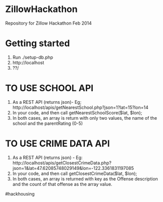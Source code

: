 # ZillowHackathon
Repository for Zillow Hackathon Feb 2014

Getting started
==================
1. Run ./setup-db.php
2. http://localhost 
3. ??/

TO USE SCHOOL API
==================
1. As a REST API (returns json)- Eg; http://localhost/apis/getNearestSchool.php?json=1?lat=15?lon=14
2. In your code, <?php include('apis/getNearestSchool.php'); ?> and then call getNearestSchoolScore($lat, $lon);
3. In both cases, an array is return with only two values, the name of the school and the parentRating (0-5)

TO USE CRIME DATA API
=====================
1. As a REST API (returns json) - Eg: http://localhost/apis/getClosestCrimeData.php?json=1&lat=47.62085748029149&lon=-122.3361831197085
2. In your code, <?php include('apis/getClosestCrimeData.php'); ?> and then call getClosestCrimeData($lat, $lon);
3. In both cases, an array is returned with key as the Offense description and the count of that offense as the array value.

#hackhousing
